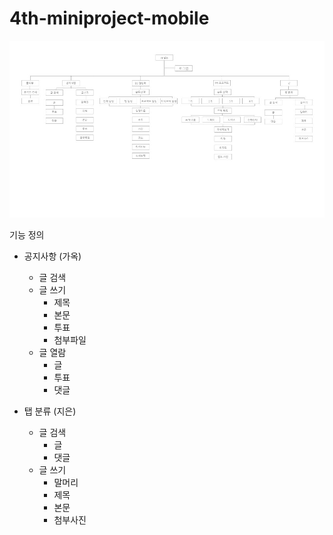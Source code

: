 # 4th-miniproject-mobile

![정보구조설계](./img/structure.jpeg)


기능 정의
   - 공지사항 (가옥)
     - 글 검색
     - 글 쓰기
       - 제목
       - 본문
       - 투표
       - 첨부파일
     - 글 열람
       - 글
       - 투표
       - 댓글
   
   - 탭 분류 (지은)
     - 글 검색
       - 글
       - 댓글
     - 글 쓰기
       - 말머리
       - 제목
       - 본문
       - 첨부사진
